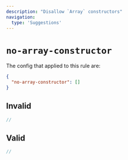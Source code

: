 ```yaml
---
description: "Disallow `Array` constructors"
navigation:
  type: 'Suggestions'
---
```


# `no-array-constructor`

The config that applied to this rule are:

```json
{
  "no-array-constructor": []
}
```

## Invalid

```js invalid
//
```

## Valid

```js valid
//
```
  